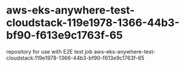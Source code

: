 # aws-eks-anywhere-test-cloudstack-119e1978-1366-44b3-bf90-f613e9c1763f-65
repository for use with E2E test job aws-eks-anywhere-test-cloudstack:119e1978-1366-44b3-bf90-f613e9c1763f-65
